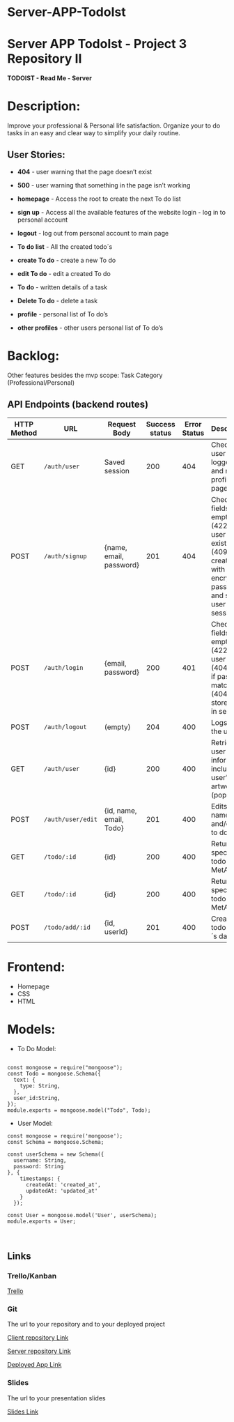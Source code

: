 # Server-APP-TodoIst
# Server APP TodoIst - Project 3 Repository II

**TODOIST - Read Me - Server**


# Description:
Improve your professional & Personal life satisfaction. Organize your to do tasks in an easy and clear way to simplify your daily routine.

## User Stories:

- **404** - user warning that the page doesn’t exist 

- **500** - user warning that something in the page isn’t working

- **homepage** -  Access the root to create the next To do list

- **sign up** - Access all the available features of the website login - log in to personal account

- **logout** - log out from personal account to main page 

- **To do list** - All the created todo´s 

- **create To do** - create a new To do 

- **edit To do** - edit a created To do 

- **To do** - written details of a task

- **Delete To do** - delete a task

- **profile** - personal list of To do’s

- **other profiles** - other users personal list of To do’s


# Backlog:
Other features besides the mvp scope:
Task Category (Professional/Personal)


## API Endpoints (backend routes)

| HTTP Method | URL                | Request Body                 | Success status | Error Status | Description                                                                                                                     |
| ----------- | ------------------ | ---------------------------- | -------------- | ------------ | ------------------------------------------------------------------------------------------------------------------------------- |
| GET         | `/auth/user`       | Saved session                | 200            | 404          | Check if user is logged in and return profile page                                                                              |
| POST        | `/auth/signup`     | {name, email, password}      | 201            | 404          | Checks if fields not empty (422) and user not exists (409), then create user with encrypted password, and store user in session |
| POST        | `/auth/login`      | {email, password}            | 200            | 401          | Checks if fields not empty (422), if user exists (404), and if password matches (404), then stores user in session              |
| POST        | `/auth/logout`     | (empty)                      | 204            | 400          | Logs out the user                                                                                                               |
| GET         | `/auth/user`       | {id}                         | 200            | 400          | Retrieve user information, including user's liked artworks (populated)                                                          |
| POST        | `/auth/user/edit`  | {id, name, email, Todo} | 201            | 400          | Edits user's name, email and/or list to do´s                                                                          |
| GET         | `/todo/:id`     | {id}                         | 200            | 400          | Return specific todo from MetAPI                                                                                               |
| GET         | `/todo/:id`     | {id}                         | 200            | 400          | Return specific todo from MetAPI                                                                                             |
| POST        | `/todo/add/:id` | {id, userId}                 | 201            | 400          | Create new todo in user´s database                                                                                              | 
          

# Frontend:
- Homepage
- CSS
- HTML


# Models:

- To Do Model:

```  
 
const mongoose = require("mongoose");
const Todo = mongoose.Schema({
  text: {
    type: String,
  },
  user_id:String,
});
module.exports = mongoose.model("Todo", Todo);
```

- User Model:

``` 
const mongoose = require('mongoose');
const Schema = mongoose.Schema;

const userSchema = new Schema({
  username: String,
  password: String
}, {
    timestamps: {
      createdAt: 'created_at',
      updatedAt: 'updated_at'
    }
  });

const User = mongoose.model('User', userSchema);
module.exports = User;
```


<br>

## Links

### Trello/Kanban

[Trello](https://trello.com/b/awnRyXFw/todoist)

### Git

The url to your repository and to your deployed project

[Client repository Link](https://github.com/PedroMMLamy/Client-APP-TodoIst)

[Server repository Link](https://github.com/PedroMMLamy/Server-APP-TodoIst)

[Deployed App Link](http://heroku.com)

### Slides

The url to your presentation slides

[Slides Link](http://slides.com)
